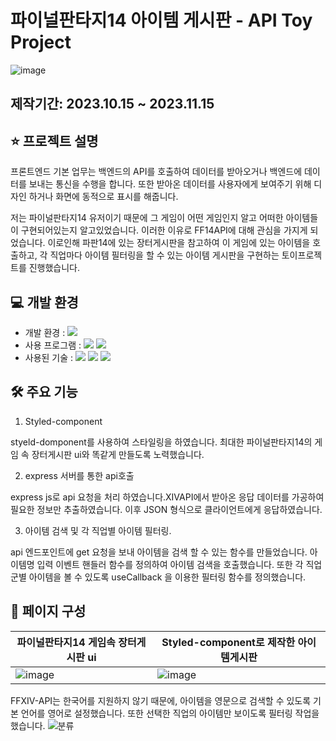 # 파이널판타지14 아이템 게시판 - API Toy Project
![image](https://github.com/TongtongG17/FFXIV-ItemSerch/assets/145681939/475255bb-32f0-412d-9b17-1ad40ba6cdd2)
## 제작기간: 2023.10.15 ~ 2023.11.15
## ⭐️ 프로젝트 설명
프론트엔드 기본 업무는 백엔드의 API를 호출하여 데이터를 받아오거나 백엔드에 데이터를 보내는 통신을 수행을 합니다. 또한 받아온 데이터를 사용자에게 보여주기 위해 디자인 하거나 화면에 동적으로 표시를 해줍니다. 

저는 파이널판타지14 유저이기 때문에 그 게임이 어떤 게임인지 알고 어떠한 아이템들이 구현되어있는지 알고있었습니다. 이러한 이유로 FF14API에 대해 관심을 가지게 되었습니다. 이로인해  파판14에 있는 장터게시판을 참고하여 이 게임에 있는 아이템을 호출하고, 각 직업마다 아이템 필터링을 할 수 있는 아이템 게시판을 구현하는 토이프로젝트를 진행했습니다.
## 💻 개발 환경
+ 개발 환경 : <img src="https://img.shields.io/badge/windows10-0078D6?style=flat-square&logo=windows10&logoColor=white"/>
+ 사용 프로그램 : <img src="https://img.shields.io/badge/Vs code-007ACC?style=flat-square&logo=visualstudiocode&logoColor=white"/> <img src="https://img.shields.io/badge/figma-F24E1E?style=flat-square&logo=figma&logoColor=white"/>
+ 사용된 기술 :
  <img src="https://img.shields.io/badge/React-61DAFB?style=flat-square&logo=react&logoColor=white"/> <img src="https://img.shields.io/badge/StyledComponents-DB7093?style=flat-square&logo=styledcomponents&logoColor=white"/> <img src="https://img.shields.io/badge/node.js-339933?style=flat-square&logo=nodedotjs&logoColor=white"/>
## 🛠️ 주요 기능
1. Styled-component

styeld-domponent를 사용하여 스타일링을 하였습니다. 최대한 파이널판타지14의 게임 속 장터게시판 ui와 똑같게 만들도록 노력했습니다.

2. express 서버를 통한 api호출

express js로 api 요청을 처리 하였습니다.XIVAPI에서 받아온 응답 데이터를 가공하여 필요한 정보만 추출하였습니다. 이후 JSON 형식으로 클라이언트에게 응답하였습니다.

3. 아이템 검색 및 각 직업별 아이템 필터링.

api 엔드포인트에 get 요청을 보내 아이템을 검색 할 수 있는 함수를 만들었습니다. 아이템명 입력 이벤트 핸들러 함수를 정의하여 아이템 검색을 호출했습니다. 또한 각 직업군별 아이템을 볼 수 있도록 useCallback 을 이용한 필터링 함수를 정의했습니다.

## 👀 페이지 구성
|파이널판타지14 게임속 장터게시판 ui|Styled-component로 제작한 아이템게시판|
|------|---|
|![image](https://github.com/TongtongG17/FFXIV-ItemSerch/assets/145681939/34089c61-b66f-4883-be44-eb9695e3cad2)|![image](https://github.com/TongtongG17/FFXIV-ItemSerch/assets/145681939/7b275294-71ee-45f0-87d8-8808b3593f19)|

FFXIV-API는 한국어를 지원하지 않기 때문에, 아이템을 영문으로 검색할 수 있도록 기본 언어를 영어로 설정했습니다. 또한 선택한 직업의 아이템만 보이도록 필터링 작업을 했습니다.
![분류](https://github.com/TongtongG17/FFXIV-ItemSerch/assets/145681939/a5fdd9c8-6878-48d8-9d6a-045da71bccd9)
